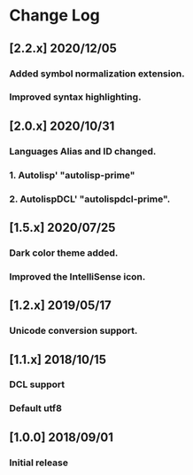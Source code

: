 # Change Log
## [2.2.x] 2020/12/05
### Added symbol normalization extension.
### Improved syntax highlighting.

## [2.0.x] 2020/10/31
### Languages Alias and ID changed.
### 1. Autolisp' "autolisp-prime"
### 2. AutolispDCL' "autolispdcl-prime".

## [1.5.x] 2020/07/25
### Dark color theme added. 
### Improved the IntelliSense icon.

## [1.2.x] 2019/05/17
### Unicode conversion support. 

## [1.1.x] 2018/10/15
### DCL support
### Default utf8

## [1.0.0] 2018/09/01
### Initial release  
